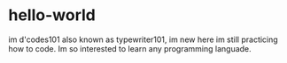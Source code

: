 # hello-world
im d'codes101 also known as typewriter101, im new here im still practicing how to code. Im so interested to learn any programming languade.
